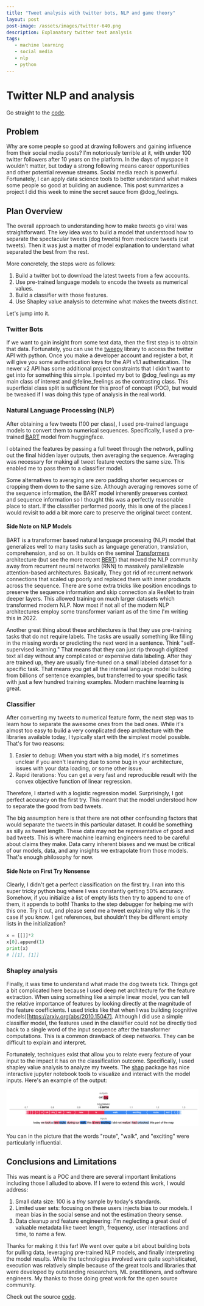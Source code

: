 ```yaml
---
title: "Tweet analysis with twitter bots, NLP and game theory"
layout: post
post-image: /assets/images/twitter-640.png
description: Explanatory twitter text analysis
tags:
   - machine learning
   - social media
   - nlp
   - python
---
```



# Twitter NLP and analysis
Go straight to the [code](https://github.com/sriveravi/tweet-nlp-interpreter).

## Problem

Why are some people so good at drawing followers and gaining influence from their social media posts? I'm notoriously terrible at it, with under 100 twitter followers after 10 years on the platform. In the days of myspace it wouldn't matter, but today a strong following means career opportunities and other potential revenue streams. Social media reach is powerful. Fortunately, I can apply data science tools to better understand what makes some people so good at building an audience. This post summarizes a project I did this week to mine the secret sauce from @dog_feelings. 

## Plan Overview
The overall approach to understanding how to make tweets go viral was straightforward. The key idea was to build a model that understood how to separate the spectacular tweets (dog tweets) from mediocre tweets (cat tweets). Then it was just a matter of model explanation to understand  what separated the best from the rest. 

More concretely, the steps were as follows:
1. Build a twitter bot to download the latest tweets from a few accounts. 
2. Use pre-trained language models to encode the tweets as numerical values.
3. Build a classifier with those features.
4. Use Shapley value analysis to determine what makes the tweets distinct.  

Let's jump into it.

### Twitter Bots

If we want to gain insight from some text data, then the first step is to obtain that data. Fortunately, you can use the [tweepy](https://github.com/tweepy/tweepy) library to access the twitter API with python. Once you make a developer account and register a bot, it will give you some authentication keys for the API v1.1 authentication. The newer v2 API has some additional project constraints that I didn't want to get into for something this simple. I pointed my bot to @dog_feelings as my main class of interest and @feline_feelings as the contrasting class. This superficial class split is sufficient for this proof of concept (POC), but would be tweaked if I was doing this type of analysis in the real world.

### Natural Language Processing (NLP)
After obtaining a few tweets (100 per class), I used pre-trained language models to convert them to numerical sequences. Specifically, I used a pre-trained [BART](https://huggingface.co/facebook/bart-large) model from huggingface. 

I obtained the features by passing a full tweet through the network, pulling out the final hidden layer outputs, then averaging the sequence. Averaging was necessary for making all tweet feature vectors the same size. This enabled me to pass them to a classifier model.

Some alternatives to averaging are zero padding shorter sequences or cropping them down to the same size. Although averaging removes some of the sequence information, the BART model inherently preserves context and sequence information so I thought this was a perfectly reasonable place to start. If the classifier performed poorly, this is one of the places I would revisit to add a bit more care to preserve the original tweet content. 

#### Side Note on NLP Models
BART is a transformer based natural language processing (NLP) model that generalizes well to many tasks such as language generation, translation, comprehension, and so on. It builds on the seminal [Transformers](https://arxiv.org/abs/1706.03762) architecture (but see the more recent [BERT](https://arxiv.org/abs/1810.04805)) that moved the NLP community away from recurrent neural networks (RNN) to massively parallelizable attention-based architectures. Basically, They got rid of recurrent network connections that scaled up poorly and replaced them with inner products across the sequence. There are some extra tricks like position encodings to preserve the sequence information and skip connection ala ResNet to train deeper layers. This allowed training on much larger datasets which transformed modern NLP. Now most if not all of the modern NLP architectures employ some transformer variant as of the time I'm writing this in 2022.

Another great thing about these architectures is that they use pre-training tasks that do not require labels. The tasks are usually something like filling in the missing words or predicting the next word in a sentence. Think "self-supervised learning." That means that they can just rip through digitized text all day without any complicated or expensive data labeling. After they are trained up, they are usually fine-tuned on a small labeled dataset for a specific task. That means you get all the internal language model building from billions of sentence examples, but transferred to your specific task with just a few hundred training examples. Modern machine learning is great. 

### Classifier
After converting my tweets to numerical feature form, the next step was to learn how to separate the awesome ones from the bad ones. While it's almost too easy to build a very complicated deep architecture with the libraries available today, I typically start with the simplest model possible. That's for two reasons:

1. Easier to debug: When you start with a big model, it's sometimes unclear if you aren't learning due to some bug in your architecture, issues with your data loading, or some other issue.
2. Rapid iterations: You can get a very fast and reproducible result with the convex objective function of linear regression.

Therefore, I started with a logistic regression model. Surprisingly, I got perfect accuracy on the first try. This meant that the model understood how to separate the good from bad tweets. 

The big assumption here is that there are not other confounding factors that would separate the tweets in this particular dataset. It could be something as silly as tweet length. These data may not be representative of good and bad tweets. This is where machine learning engineers need to be careful about claims they make. Data carry inherent biases and we must be critical of our models, data, and any insights we extrapolate from those models. That's enough philosophy for now. 

#### Side Note on First Try Nonsense
Clearly, I didn't get a perfect classification on the first try. I ran into this super tricky python bug where I was constantly getting 50% accuracy. Somehow, if you initialize a list of empty lists then try to append to one of them, it appends to both! Thanks to the step debugger for helping me with this one. Try it out, and please send me a tweet explaining why this is the case if you know. I get references, but shouldn't they be different empty lists in the initialization? 

~~~python
x = [[]]*2
x[0].append(1)
print(x)
# [[1], [1]]
~~~

### Shapley analysis
Finally, it was time to understand what made the dog tweets tick. Things got a bit complicated here because I used deep net architecture for the feature extraction. When using something like a simple linear model, you can tell the relative importance of features by looking directly at the magnitude of the feature coefficients. I used tricks like that when I was building (cognitive models)[https://arxiv.org/abs/2010.15047]. Although I did use a simple classifier model, the features used in the classifier could not be directly tied back to a single word of the input sequence after the transformer computations. This is a common drawback of deep networks. They can be difficult to explain and interpret.

Fortunately, techniques exist that allow you to relate every feature of your input to the impact it has on the classification outcome. Specifically, I used shapley value analysis to analyze my tweets. The [shap](https://github.com/slundberg/shap) package has nice interactive jupyter notebook tools to visualize and interact with the model inputs. Here's an example of the output:

![Dog tweet shap output](/assets/images/dogTweetShap.png)

You can in the picture that the words "route", "walk", and "exciting" were particularly influential.

## Conclusions and Limitations

This was meant is a POC and there are several important limitations including those I alluded to above. If I were to extend this work, I would address:
1. Small data size: 100 is a _tiny_ sample by today's standards.
2. Limited user sets: focusing on these users injects bias to our models. I mean bias in the social sense and not the estimation theory sense.
3. Data cleanup and feature engineering: I'm neglecting a great deal of valuable metadata like tweet length, frequency, user interactions and time, to name a few.

Thanks for making it this far! We went over quite a bit about building bots for pulling data, leveraging pre-trained NLP models, and finally interpreting the model results. While the technologies involved were quite sophisticated, execution was relatively simple because of the great tools and libraries that were developed by outstanding researchers, ML practitioners, and software engineers. My thanks to those doing great work for the open source community.

Check out the source [code](https://github.com/sriveravi/tweet-nlp-interpreter).